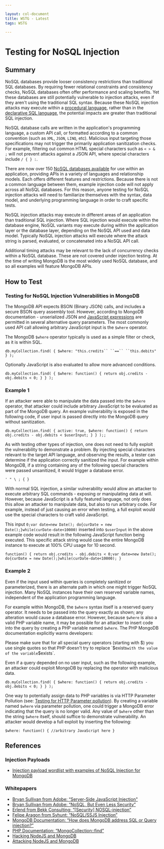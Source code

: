 ```yaml
---

layout: col-document
title: WSTG - Latest
tags: WSTG

---
```

# Testing for NoSQL Injection

## Summary

NoSQL databases provide looser consistency restrictions than traditional SQL databases. By requiring fewer relational constraints and consistency checks, NoSQL databases often offer performance and scaling benefits. Yet these databases are still potentially vulnerable to injection attacks, even if they aren't using the traditional SQL syntax. Because these NoSQL injection attacks may execute within a [procedural language](https://en.wikipedia.org/wiki/Procedural_programming), rather than in the [declarative SQL language](https://en.wikipedia.org/wiki/Declarative_programming), the potential impacts are greater than traditional SQL injection.

NoSQL database calls are written in the application's programming language, a custom API call, or formatted according to a common convention (such as `XML`, `JSON`, `LINQ`, etc). Malicious input targeting those specifications may not trigger the primarily application sanitization checks. For example, filtering out common HTML special characters such as `< > & ;` will not prevent attacks against a JSON API, where special characters include `/ { } :`.

There are now over 150 [NoSQL databases available](http://nosql-database.org) for use within an application, providing APIs in a variety of languages and relationship models. Each offers different features and restrictions. Because there is not a common language between them, example injection code will not apply across all NoSQL databases. For this reason, anyone testing for NoSQL injection attacks will need to familiarize themselves with the syntax, data model, and underlying programming language in order to craft specific tests.

NoSQL injection attacks may execute in different areas of an application than traditional SQL injection. Where SQL injection would execute within the database engine, NoSQL variants may execute during within the application layer or the database layer, depending on the NoSQL API used and data model. Typically NoSQL injection attacks will execute where the attack string is parsed, evaluated, or concatenated into a NoSQL API call.

Additional timing attacks may be relevant to the lack of concurrency checks within a NoSQL database. These are not covered under injection testing. At the time of writing MongoDB is the most widely used NoSQL database, and so all examples will feature MongoDB APIs.

## How to Test

### Testing for NoSQL Injection Vulnerabilities in MongoDB

The MongoDB API expects BSON (Binary JSON) calls, and includes a secure BSON query assembly tool. However, according to MongoDB documentation - unserialized JSON and [JavaScript expressions](https://docs.mongodb.org/manual/faq/developers/#javascript) are permitted in several alternative query parameters. The most commonly used API call allowing arbitrary JavaScript input is the `$where` operator.

The MongoDB `$where` operator typically is used as a simple filter or check, as it is within SQL.

`db.myCollection.find( { $where: "this.credits`` ``==`` ``this.debits" } );`

Optionally JavaScript is also evaluated to allow more advanced conditions.

`db.myCollection.find( { $where: function() { return obj.credits - obj.debits < 0; } } );`

### Example 1

If an attacker were able to manipulate the data passed into the `$where` operator, that attacker could include arbitrary JavaScript to be evaluated as part of the MongoDB query. An example vulnerability is exposed in the following code, if user input is passed directly into the MongoDB query without sanitization.

`db.myCollection.find( { active: true, $where: function() { return obj.credits - obj.debits < $userInput; } } );;`

As with testing other types of injection, one does not need to fully exploit the vulnerability to demonstrate a problem. By injecting special characters relevant to the target API language, and observing the results, a tester can determine if the application correctly sanitized the input. For example within MongoDB, if a string containing any of the following special characters were passed unsanitized, it would trigger a database error.

`' " \ ; { }`

With normal SQL injection, a similar vulnerability would allow an attacker to execute arbitrary SQL commands - exposing or manipulating data at will. However, because JavaScript is a fully featured language, not only does this allow an attacker to manipulate data, but also to run arbitrary code. For example, instead of just causing an error when testing, a full exploit would use the special characters to craft valid JavaScript.

This input `0;var date=new Date(); do{curDate = new Date();}while(curDate-date<10000)` inserted into `$userInput` in the above example code would result in the following JavaScript function being executed. This specific attack string would case the entire MongoDB instance to execute at 100% CPU usage for 10 second.

`function() { return obj.credits - obj.debits < 0;var date=new Date(); do{curDate = new Date();}while(curDate-date<10000); }`

### Example 2

Even if the input used within queries is completely sanitized or parameterized, there is an alternate path in which one might trigger NoSQL injection. Many NoSQL instances have their own reserved variable names, independent of the application programming language.

For example within MongoDB, the `$where` syntax itself is a reserved query operator. It needs to be passed into the query exactly as shown; any alteration would cause a database error. However, because `$where` is also a valid PHP variable name, it may be possible for an attacker to insert code into the query by creating a PHP variable named `$where`. The PHP MongoDB documentation explicitly warns developers:

Please make sure that for all special query operators (starting with $) you use single quotes so that PHP doesn't try to replace `$exists` with the value of the variable `$exists`.

Even if a query depended on no user input, such as the following example, an attacker could exploit MongoDB by replacing the operator with malicious data.

`db.myCollection.find( { $where: function() { return obj.credits - obj.debits < 0; } } );`

One way to potentially assign data to PHP variables is via HTTP Parameter Pollution (see: [Testing for HTTP Parameter pollution](04-Testing_for_HTTP_Parameter_Pollution.md)). By creating a variable named `$where` via parameter pollution, one could trigger a MongoDB error indicating that the query is no longer valid. Any value of `$where` other than the string `$where` itself, should suffice to demonstrate vulnerability. An attacker would develop a full exploit by inserting the following:

`$where: function() { //arbitrary JavaScript here }`

## References

### Injection Payloads

- [Injection payload wordlist with examples of NoSQL Injection for MongoDB](https://github.com/cr0hn/nosqlinjection_wordlists)

### Whitepapers

- [Bryan Sullivan from Adobe: “Server-Side JavaScript Injection"](https://media.blackhat.com/bh-us-11/Sullivan/BH_US_11_Sullivan_Server_Side_WP.pdf)
- [Bryan Sullivan from Adobe: “NoSQL, But Even Less Security”](https://blogs.adobe.com/asset/files/2011/04/NoSQL-But-Even-Less-Security.pdf)
- [Erlend from Bekk Consulting: “[Security] NOSQL-injection”](https://erlend.oftedal.no/blog/?blogid=110)
- [Felipe Aragon from Syhunt: “NoSQL/SSJS Injection”](http://www.syhunt.com/en/?n=Articles.NoSQLInjection)
- [MongoDB Documentation: “How does MongoDB address SQL or Query injection?”](https://docs.mongodb.org/manual/faq/developers/#how-does-mongodb-address-sql-or-query-injection)
- [PHP Documentation: “MongoCollection::find”](https://php.net/manual/en/mongocollection.find.php)
- [Hacking NodeJS and MongoDB](https://blog.websecurify.com/2014/08/hacking-nodejs-and-mongodb.html)
- [Attacking NodeJS and MongoDB](https://blog.websecurify.com/2014/08/attacks-nodejs-and-mongodb-part-to.html)
